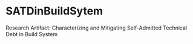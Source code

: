# SATDinBuildSytem
Research Artifact: Characterizing and Mitigating Self-Admitted Technical Debt in Build System
